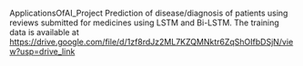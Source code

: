 ApplicationsOfAI_Project
Prediction of disease/diagnosis of patients using reviews submitted for medicines using LSTM and Bi-LSTM.
The training data is available at  https://drive.google.com/file/d/1zf8rdJz2ML7KZQMNktr6ZqShOIfbDSjN/view?usp=drive_link


